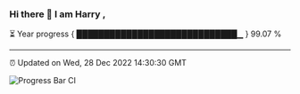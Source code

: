 ### Hi there 👋 I am Harry , 

⏳ Year progress { █████████████████████████████▁ } 99.07 %

---

⏰ Updated on Wed, 28 Dec 2022 14:30:30 GMT

![Progress Bar CI](https://github.com/duykhang68/duykhang68/workflows/Progress%20Bar%20CI/badge.svg)
